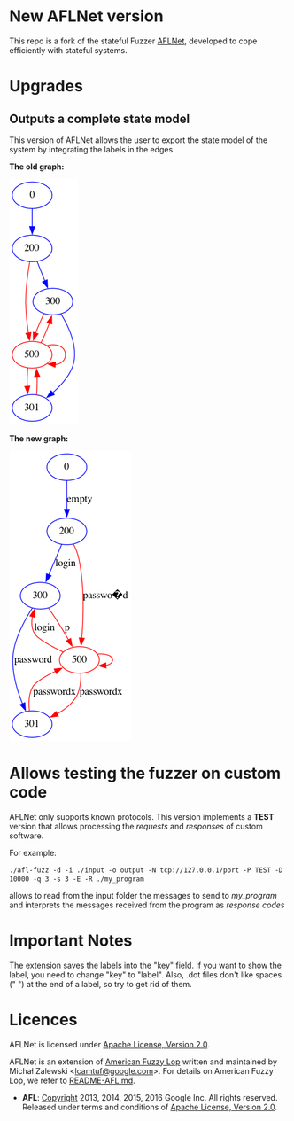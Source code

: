 # New AFLNet version

This repo is a fork of the stateful Fuzzer [AFLNet](https://github.com/aflnet/aflnet), developed to cope efficiently with stateful systems.

# Upgrades

## Outputs a complete state model

This version of AFLNet allows the user to export the state model of the system by integrating the labels in the edges.

**The old graph:**

![image info](./images/old.png)

**The new graph:**

![image info](./images/new.png)

# Allows testing the fuzzer on custom code

AFLNet only supports known protocols. This version implements a **TEST** version that allows processing the *requests* and *responses* of custom software.

For example: 

    ./afl-fuzz -d -i ./input -o output -N tcp://127.0.0.1/port -P TEST -D 10000 -q 3 -s 3 -E -R ./my_program

allows to read from the input folder the messages to send to *my_program* and interprets the messages received from the program as *response codes*

# Important Notes

The extension saves the labels into the "key" field. If you want to show the label, you need to change "key" to "label". Also, .dot files don't like spaces (" ") at the end of a label, so try to get rid of them.

# Licences

AFLNet is licensed under [Apache License, Version 2.0](https://www.apache.org/licenses/LICENSE-2.0).

AFLNet is an extension of [American Fuzzy Lop](http://lcamtuf.coredump.cx/afl/) written and maintained by Michał Zalewski <<lcamtuf@google.com>>. For details on American Fuzzy Lop, we refer to [README-AFL.md](README-AFL.md).

* **AFL**: [Copyright](https://github.com/aflsmart/aflsmart/blob/master/docs/README) 2013, 2014, 2015, 2016 Google Inc. All rights reserved. Released under terms and conditions of [Apache License, Version 2.0](https://www.apache.org/licenses/LICENSE-2.0).
